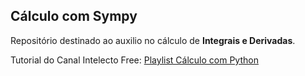 ## Cálculo com Sympy

Repositório destinado ao auxilio no cálculo de **Integrais e Derivadas**. 

Tutorial do Canal Intelecto Free: 
[Playlist Cálculo com Python](https://www.youtube.com/playlist?list=PLA5Gm1jh2I3e3dwyKOU_FzpIRmQAU9Gef)

